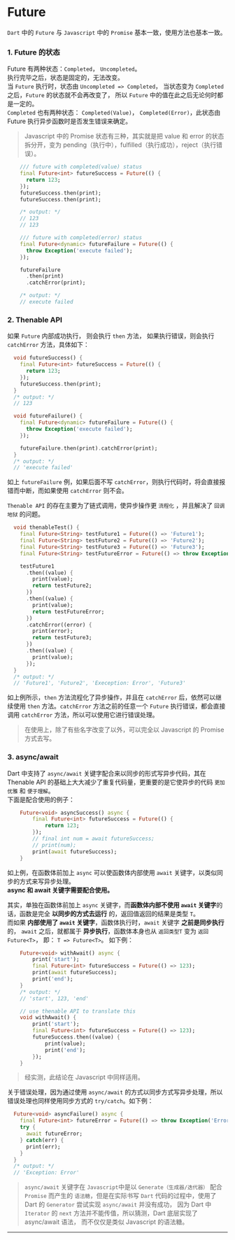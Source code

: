 # Future  
`Dart` 中的 `Future` 与 `Javascript` 中的 `Promise` 基本一致，使用方法也基本一致。  
### 1\. Future 的状态  
Future 有两种状态：`Completed`， `Uncompleted`。  
执行完毕之后，状态是固定的，无法改变。  
当 `Future` 执行时，状态由 `Uncompleted => Completed`， 当状态变为 `Completed` 之后，`Future` 的状态就不会再改变了， 所以 `Future` 中的值在此之后无论何时都是一定的。  
`Completed` 也有两种状态： `Completed(Value)`， `Completed(Error)`，此状态由 Future 执行异步函数时是否发生错误来确定。  
> Javascript 中的 Promise 状态有三种，其实就是把 value 和 error 的状态拆分开，变为 pending（执行中），fulfilled（执行成功），reject（执行错误）。  
```dart
    /// future with completed(value) status
    final Future<int> futureSuccess = Future(() {
      return 123;
    });
    futureSuccess.then(print);
    futureSuccess.then(print);

    /* output: */
    // 123
    // 123

    /// future with completed(error) status
    final Future<dynamic> futureFailure = Future(() {
      throw Exception('execute failed');
    });

    futureFailure
      .then(print)
      .catchError(print);

    /* output: */
    // execute failed
```

### 2\. Thenable API  
如果 `Future` 内部成功执行， 则会执行 `then` 方法， 如果执行错误，则会执行 `catchError` 方法，具体如下：  
```dart
  void futureSuccess() {
    final Future<int> futureSuccess = Future(() {
      return 123;
    });
    futureSuccess.then(print);
  }
  /* output: */
  // 123

  void futureFailure() {
    final Future<dynamic> futureFailure = Future(() {
      throw Exception('execute failed');
    });

    futureFailure.then(print).catchError(print);
  }
  /* output: */
  // 'execute failed'
```
如上 `futureFailure` 例，如果后面不写 `catchError`，则执行代码时，将会直接报错而中断，而如果使用 `catchError` 则不会。  
  
`Thenable API` 的存在主要为了链式调用，使异步操作更 `流程化` ，并且解决了 `回调地狱` 的问题。
```dart
  void thenableTest() {
    final Future<String> testFuture1 = Future(() => 'Future1');
    final Future<String> testFuture2 = Future(() => 'Future2');
    final Future<String> testFuture3 = Future(() => 'Future3');
    final Future<String> testFutureError = Future(() => throw Exception('Error'));

    testFuture1
      .then((value) {
        print(value);
        return testFuture2;
      })
      .then((value) {
        print(value);
        return testFutureError;
      })
      .catchError((error) {
        print(error);
        return testFuture3;
      })
      .then((value) {
        print(value);
      });
  }
  /* output: */
  // 'Future1', 'Future2', 'Exeception: Error', 'Future3'
```
如上例所示，`then` 方法流程化了异步操作，并且在 `catchError` 后，依然可以继续使用 `then` 方法。`catchError` 方法之前的任意一个 `Future` 执行错误，都会直接调用 `catchError` 方法，所以可以使用它进行错误处理。

> 在使用上，除了有些名字改变了以外，可以完全以 Javascript 的 Promise 方式去写。

### 3\. async/await  
Dart 中支持了 `async/await` 关键字配合来以同步的形式写异步代码，其在 Thenable API 的基础上大大减少了重复代码量，更重要的是它使异步的代码 `更加优雅` 和 `便于理解`。  
下面是配合使用的例子：
```dart
    Future<void> asyncSuccess() async {
        final Future<int> futureSuccess = Future(() {
            return 123;
        });
        // final int num = await futureSuccess;
        // print(num);
        print(await futureSuccess);
    }
```
如上例，在函数体前加上 `async` 可以使函数体内部使用 `await` 关键字，以类似同步的方式来写异步处理。  
**async 和 await 关键字需要配合使用。**  

其实，单独在函数体前加上 `async` 关键字，而**函数体内部不使用 `await` 关键字**的话，函数是完全 **以同步的方式去运行** 的，返回值返回的结果是类型 `T`。  
而如果 **内部使用了 `await` 关键字**，函数体执行时，`await` 关键字 **之前是同步执行**的， `await` 之后，就都属于 **异步执行**，函数体本身也从 `返回类型T` 变为 `返回 Future<T>`， 即： `T => Future<T>`。
如下例：  
```dart
    Future<void> withAwait() async {
        print('start');
        final Future<int> futureSuccess = Future(() => 123);
        print(await futureSuccess);
        print('end');
    }
    /* output: */
    // 'start', 123, 'end'

    // use thenable API to translate this
    void withAwait() {
        print('start');
        final Future<int> futureSuccess = Future(() => 123);
        futureSuccess.then((value) {
            print(value);
            print('end');
        });
    }
```  
> 经实测，此结论在 Javascript 中同样适用。  

关于错误处理，因为通过使用 `async/await` 的方式以同步方式写异步处理，所以错误处理也同样使用同步方式的 `try/catch`。如下例：  
```dart
  Future<void> asyncFailure() async {
    final Future<int> futureError = Future(() => throw Exception('Error'));
    try {
      await futureError;
    } catch(err) {
      print(err);
    }
  }
  /* output: */
  // 'Exception: Error'
```

> `async/await` 关键字在 `Javascript`中是以 `Generate（生成器/迭代器）` 配合 `Promise` 而产生的 `语法糖`，但是在实际书写 `Dart` 代码的过程中，使用了 Dart 的 `Generator` 尝试实现 `async/await` 并没有成功， 因为 Dart 中 `Iterator` 的 `next` 方法并不能传值，所以猜测，Dart 底层实现了 async/await 语法， 而不仅仅是类似 Javascript 的语法糖。

---